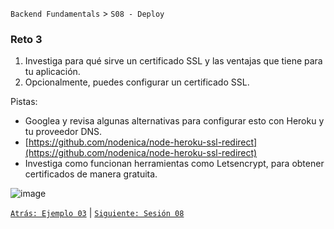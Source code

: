 `Backend Fundamentals` > `S08 - Deploy` 
	
### Reto 3

1. Investiga para qué sirve un certificado SSL y las ventajas que tiene para tu aplicación.
2. Opcionalmente, puedes configurar un certificado SSL.

Pistas:

- Googlea y revisa algunas alternativas para configurar esto con Heroku y tu proveedor DNS.
- [https://github.com/nodenica/node-heroku-ssl-redirect](https://github.com/nodenica/node-heroku-ssl-redirect)
- Investiga como funcionan herramientas como Letsencrypt, para obtener certificados de manera gratuita.

![image](https://www.gb-advisors.com/wp-content/uploads/2020/01/SSL-Certificates.jpg)

[`Atrás: Ejemplo 03`](../Ejemplo-03) | [`Siguiente: Sesión 08`](../Readme.md)
